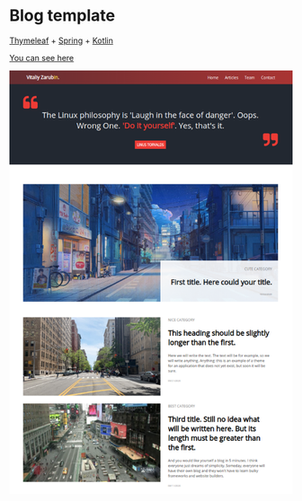 Blog template
===================

[Thymeleaf](https://www.thymeleaf.org/) + [Spring](https://spring.io/) + [Kotlin](https://kotlinlang.org/)

[You can see here](https://unite-theme.keygenqt.com/)

![picture](data/preview3.png)